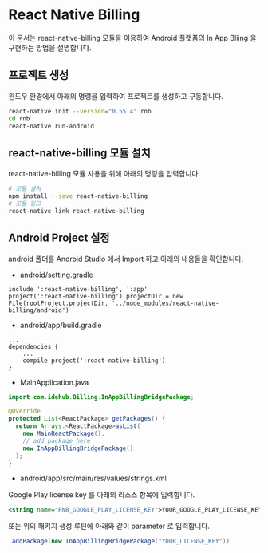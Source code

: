 # React Native Billing

이 문서는 react-native-billing 모듈을 이용하여 Android 플랫폼의 In App Bliing 을 구현하는 방법을 설명합니다.

## 프로젝트 생성

윈도우 환경에서 아래의 명령을 입력하여 프로젝트를 생성하고 구동합니다.

```bash
react-native init --version="0.55.4" rnb
cd rnb
react-native run-android
```

## react-native-billing 모듈 설치

react-native-billing 모듈 사용을 위해 아래의 명령을 입력합니다.

```bash
# 모듈 설치
npm install --save react-native-billing
# 모듈 링크
react-native link react-native-billing
```

## Android Project 설정

android 폴더를 Android Studio 에서 Import 하고 아래의 내용들을 확인합니다.

- android/setting.gradle

```
include ':react-native-billing', ':app'
project(':react-native-billing').projectDir = new File(rootProject.projectDir, '../node_modules/react-native-billing/android')
```

- android/app/build.gradle

```
...
dependencies {
    ...
    compile project(':react-native-billing')
}
```

- MainApplication.java

```java
import com.idehub.Billing.InAppBillingBridgePackage;

@Override
protected List<ReactPackage> getPackages() {
  return Arrays.<ReactPackage>asList(
    new MainReactPackage(),
    // add package here
    new InAppBillingBridgePackage()
  );
}
```

- android/app/src/main/res/values/strings.xml

Google Play license key 를 아래의 리소스 항목에 입력합니다.

```xml
<string name="RNB_GOOGLE_PLAY_LICENSE_KEY">YOUR_GOOGLE_PLAY_LICENSE_KEY_HERE</string>
```

또는 위의 패키지 생성 루틴에 아래와 같이 parameter 로 입력합니다.

```java
.addPackage(new InAppBillingBridgePackage("YOUR_LICENSE_KEY"))
```
